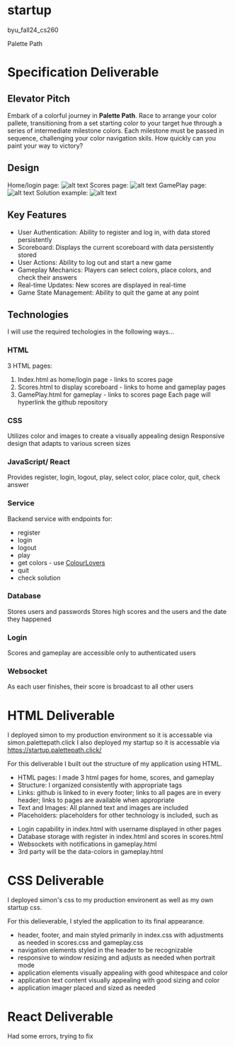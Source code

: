 # startup
byu_fall24_cs260

Palette Path

# Specification Deliverable
  ## Elevator Pitch
  Embark of a colorful journey in **Palette Path**. Race to arrange your color pallete, transitioning from a set starting color to your target hue through a series of intermediate milestone colors. Each milestone must be passed in sequence, challenging your color navigation skils. How quickly can you paint your way to victory?

  ## Design
  Home/login page:
  ![alt text](images/home_page.jpeg)
  Scores page:
  ![alt text](images/scores_page.jpeg)
  GamePlay page:
  ![alt text](images/gameplay_page.jpeg)
  Solution example:
  ![alt text](images/solution_example.jpeg)
  
  ## Key Features
  * User Authentication: Ability to register and log in, with data stored persistently
  * Scoreboard: Displays the current scoreboard with data persistently stored
  * User Actions: Ability to log out and start a new game
  * Gameplay Mechanics: Players can select colors, place colors, and check their answers
  * Real-time Updates: New scores are displayed in real-time
  * Game State Management: Ability to quit the game at any point

  ## Technologies
  I will use the required techologies in the following ways...
   ### HTML
   3 HTML pages: 
   1. Index.html as home/login page - links to scores page
   2. Scores.html to display scoreboard - links to home and gameplay pages
   3. GamePlay.html for gameplay - links to scores page
   Each page will hyperlink the github repository
   ### CSS
   Utilizes color and images to create a visually appealing design
   Responsive design that adapts to various screen sizes
   ### JavaScript/ React
   Provides register, login, logout, play, select color, place color, quit, check answer
   ### Service
   Backend service with endpoints for:
   * register
   * login
   * logout
   * play
   * get colors - use [ColourLovers](https://www.colourlovers.com/api)
   * quit
   * check solution
   ### Database
   Stores users and passwords
   Stores high scores and the users and the date they happened
   ### Login
   Scores and gameplay are accessible only to authenticated users
   ### Websocket
   As each user finishes, their score is broadcast to all other users

# HTML Deliverable

 I deployed simon to my production environment so it is accessable via simon.palettepath.click
 I also deployed my startup so it is accessable via https://startup.palettepath.click/

 For this deliverable I built out the structure of my application using HTML.
 * HTML pages: I made 3 html pages for home, scores, and gameplay
 * Structure: I organized consistently with appropriate tags
 * Links: github is linked to in every footer; links to all pages are in every header; links to pages are available when appropriate
 * Text and Images: All planned text and images are included
 * Placeholders: placeholders for other technology is included, such as
  - Login capability in index.html with username displayed in other pages
  - Database storage with register in index.html and scores in scores.html
  - Websockets with notifications in gameplay.html
  - 3rd party will be the data-colors in gameplay.html

# CSS Deliverable

I deployed simon's css to my production environent as well as my own startup css.

For this delieverable, I styled the application to its final appearance.
 * header, footer, and main styled primarily in index.css with adjustments as needed in scores.css and gameplay.css
 * navigation elements styled in the header to be recognizable
 * responsive to window resizing and adjusts as needed when portrait mode
 * application elements visually appealing with good whitespace and color
 * application text content visually appealing with good sizing and color
 * application imager placed and sized as needed

# React Deliverable

 Had some errors, trying to fix